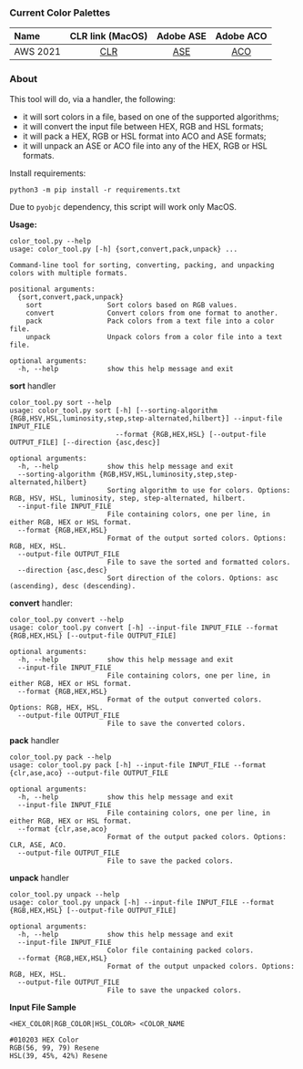 ### Current Color Palettes

| Name | CLR link (MacOS) | Adobe ASE | Adobe ACO |
| :--- | :---: | :---: | :---: |
| AWS 2021 | [CLR](CLR/AWS%202021.clr?raw=1) | [ASE](ASE/AWS%202021.ase?raw=1) | [ACO](ACO/AWS%202021.aco?raw=1) |

### About

This tool will do, via a handler, the following:
- it will sort colors in a file, based on one of the supported algorithms;
- it will convert the input file between HEX, RGB and HSL formats;
- it will pack a HEX, RGB or HSL format into ACO and ASE formats;
- it will unpack an ASE or ACO file into any of the HEX, RGB or HSL formats.

Install requirements:

```
python3 -m pip install -r requirements.txt
```

Due to `pyobjc` dependency, this script will work only MacOS.

**Usage:**

```
color_tool.py --help
usage: color_tool.py [-h] {sort,convert,pack,unpack} ...

Command-line tool for sorting, converting, packing, and unpacking colors with multiple formats.

positional arguments:
  {sort,convert,pack,unpack}
    sort                Sort colors based on RGB values.
    convert             Convert colors from one format to another.
    pack                Pack colors from a text file into a color file.
    unpack              Unpack colors from a color file into a text file.

optional arguments:
  -h, --help            show this help message and exit
```

**sort** handler

```
color_tool.py sort --help
usage: color_tool.py sort [-h] [--sorting-algorithm {RGB,HSV,HSL,luminosity,step,step-alternated,hilbert}] --input-file INPUT_FILE
                          --format {RGB,HEX,HSL} [--output-file OUTPUT_FILE] [--direction {asc,desc}]

optional arguments:
  -h, --help            show this help message and exit
  --sorting-algorithm {RGB,HSV,HSL,luminosity,step,step-alternated,hilbert}
                        Sorting algorithm to use for colors. Options: RGB, HSV, HSL, luminosity, step, step-alternated, hilbert.
  --input-file INPUT_FILE
                        File containing colors, one per line, in either RGB, HEX or HSL format.
  --format {RGB,HEX,HSL}
                        Format of the output sorted colors. Options: RGB, HEX, HSL.
  --output-file OUTPUT_FILE
                        File to save the sorted and formatted colors.
  --direction {asc,desc}
                        Sort direction of the colors. Options: asc (ascending), desc (descending).
```

**convert** handler:

```
color_tool.py convert --help
usage: color_tool.py convert [-h] --input-file INPUT_FILE --format {RGB,HEX,HSL} [--output-file OUTPUT_FILE]

optional arguments:
  -h, --help            show this help message and exit
  --input-file INPUT_FILE
                        File containing colors, one per line, in either RGB, HEX or HSL format.
  --format {RGB,HEX,HSL}
                        Format of the output converted colors. Options: RGB, HEX, HSL.
  --output-file OUTPUT_FILE
                        File to save the converted colors.
```

**pack** handler

```
color_tool.py pack --help
usage: color_tool.py pack [-h] --input-file INPUT_FILE --format {clr,ase,aco} --output-file OUTPUT_FILE

optional arguments:
  -h, --help            show this help message and exit
  --input-file INPUT_FILE
                        File containing colors, one per line, in either RGB, HEX or HSL format.
  --format {clr,ase,aco}
                        Format of the output packed colors. Options: CLR, ASE, ACO.
  --output-file OUTPUT_FILE
                        File to save the packed colors.
```

**unpack** handler

```
color_tool.py unpack --help
usage: color_tool.py unpack [-h] --input-file INPUT_FILE --format {RGB,HEX,HSL} [--output-file OUTPUT_FILE]

optional arguments:
  -h, --help            show this help message and exit
  --input-file INPUT_FILE
                        Color file containing packed colors.
  --format {RGB,HEX,HSL}
                        Format of the output unpacked colors. Options: RGB, HEX, HSL.
  --output-file OUTPUT_FILE
                        File to save the unpacked colors.
```

**Input File Sample**

```
<HEX_COLOR|RGB_COLOR|HSL_COLOR> <COLOR_NAME
```

```
#010203 HEX Color
RGB(56, 99, 79) Resene
HSL(39, 45%, 42%) Resene
```